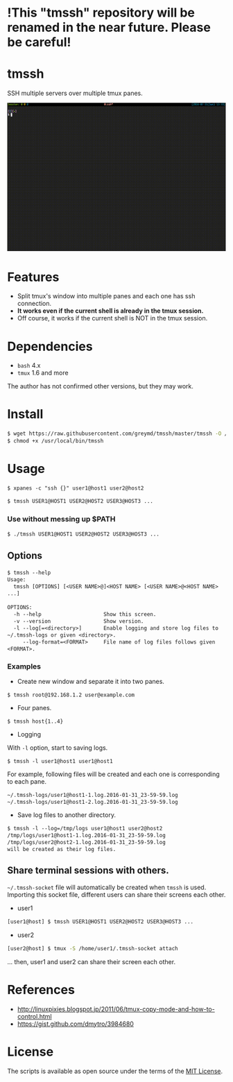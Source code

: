 
# !This "tmssh" repository will be renamed in the near future. Please be careful!


# tmssh
SSH multiple servers over multiple tmux panes.

<p align="center">
<img src="./img/tmssh_movie_720.gif" />
</p>

# Features
* Split tmux's window into multiple panes and each one has ssh connection.
* **It works even if the current shell is already in the tmux session.**
* Off course, it works if the current shell is NOT in the tmux session.

# Dependencies
* `bash` 4.x
* `tmux` 1.6 and more

The author has not confirmed other versions, but they may work.

# Install

```sh
$ wget https://raw.githubusercontent.com/greymd/tmssh/master/tmssh -O /usr/local/bin/tmssh
$ chmod +x /usr/local/bin/tmssh
```

# Usage

```
$ xpanes -c "ssh {}" user1@host1 user2@host2
```

```sh
$ tmssh USER1@HOST1 USER2@HOST2 USER3@HOST3 ...
```

### Use without messing up $PATH

```sh
$ ./tmssh USER1@HOST1 USER2@HOST2 USER3@HOST3 ...
```


## Options

```
$ tmssh --help
Usage:
  tmssh [OPTIONS] [<USER NAME>@]<HOST NAME> [<USER NAME>@<HOST NAME> ...]

OPTIONS:
  -h --help                    Show this screen.
  -v --version                 Show version.
  -l --log[=<directory>]       Enable logging and store log files to ~/.tmssh-logs or given <directory>.
     --log-format=<FORMAT>     File name of log files follows given <FORMAT>.
```

### Examples

* Create new window and separate it into two panes.

```
$ tmssh root@192.168.1.2 user@example.com
```

* Four panes.

```
$ tmssh host{1..4}
```


* Logging

With `-l` option, start to saving logs.

```
$ tmssh -l user1@host1 user1@host1
```

For example, following files will be created and each one is corresponding to each pane.

```
~/.tmssh-logs/user1@host1-1.log.2016-01-31_23-59-59.log
~/.tmssh-logs/user1@host1-2.log.2016-01-31_23-59-59.log
```

* Save log files to another directory.

```
$ tmssh -l --log=/tmp/logs user1@host1 user2@host2
/tmp/logs/user1@host1-1.log.2016-01-31_23-59-59.log
/tmp/logs/user2@host2-1.log.2016-01-31_23-59-59.log
will be created as their log files.
```

## Share terminal sessions with others.

 `~/.tmssh-socket` file will automatically be created when `tmssh` is used.
Importing this socket file, different users can share their screens each other.

* user1

```sh
[user1@host] $ tmssh USER1@HOST1 USER2@HOST2 USER3@HOST3 ...
```

* user2

```sh
[user2@host] $ tmux -S /home/user1/.tmssh-socket attach
```

... then, user1 and user2 can share their screen each other.


# References
* http://linuxpixies.blogspot.jp/2011/06/tmux-copy-mode-and-how-to-control.html
* https://gist.github.com/dmytro/3984680

# License

The scripts is available as open source under the terms of the [MIT License](http://opensource.org/licenses/MIT).
